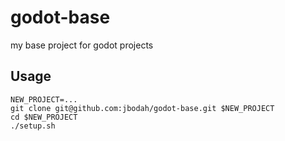 # godot-base

my base project for godot projects

## Usage

```
NEW_PROJECT=...
git clone git@github.com:jbodah/godot-base.git $NEW_PROJECT
cd $NEW_PROJECT
./setup.sh
```
